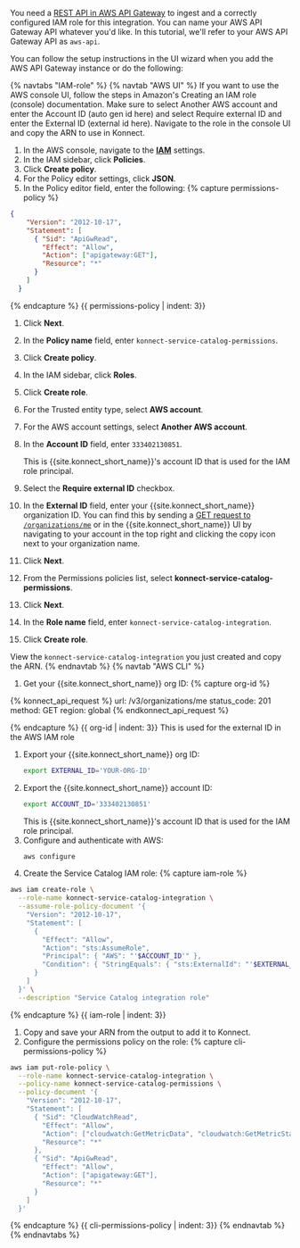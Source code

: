 You need a [REST API in AWS API Gateway](https://docs.aws.amazon.com/apigateway/latest/developerguide/api-gateway-create-api-as-simple-proxy-for-http.html#api-gateway-create-api-as-simple-proxy-for-http-build) to ingest and a correctly configured IAM role for this integration. You can name your AWS API Gateway API whatever you'd like. In this tutorial, we'll refer to your AWS API Gateway API as `aws-api`.


You can follow the setup instructions in the UI wizard when you add the AWS API Gateway instance or do the following:

{% navtabs "IAM-role" %}
{% navtab "AWS UI" %}
If you want to use the AWS console UI, follow the steps in Amazon's Creating an IAM role (console) documentation. Make sure to select Another AWS account and enter the Account ID (auto gen id here) and select Require external ID and enter the External ID (external id here). Navigate to the role in the console UI and copy the ARN to use in Konnect.
1. In the AWS console, navigate to the [**IAM**](https://console.aws.amazon.com/iam/) settings.
1. In the IAM sidebar, click **Policies**.
1. Click **Create policy**.
1. For the Policy editor settings, click **JSON**.
1. In the Policy editor field, enter the following:
{% capture permissions-policy %}
```json
{
    "Version": "2012-10-17",
    "Statement": [
      { "Sid": "ApiGwRead",
        "Effect": "Allow",
        "Action": ["apigateway:GET"],
        "Resource": "*"
      }
    ]
  }
```
{% endcapture %}
{{ permissions-policy | indent: 3}}
1. Click **Next**.
1. In the **Policy name** field, enter `konnect-service-catalog-permissions`.
1. Click **Create policy**.
1. In the IAM sidebar, click **Roles**.
1. Click **Create role**.
1. For the Trusted entity type, select **AWS account**.
1. For the AWS account settings, select **Another AWS account**.
1. In the **Account ID** field, enter `333402130851`. 

   This is {{site.konnect_short_name}}'s account ID that is used for the IAM role principal.
1. Select the **Require external ID** checkbox.
1. In the **External ID** field, enter your {{site.konnect_short_name}} organization ID. You can find this by sending a [GET request to `/organizations/me`](/api/konnect/identity/#/operations/get-organizations-me) or in the {{site.konnect_short_name}} UI by navigating to your account in the top right and clicking the copy icon next to your organization name.
1. Click **Next**.
1. From the Permissions policies list, select **konnect-service-catalog-permissions**. 
1. Click **Next**.
1. In the **Role name** field, enter `konnect-service-catalog-integration`. 
1. Click **Create role**.

View the `konnect-service-catalog-integration` you just created and copy the ARN.
{% endnavtab %}
{% navtab "AWS CLI" %}
1. Get your {{site.konnect_short_name}} org ID:
{% capture org-id %}
<!--vale off-->
{% konnect_api_request %}
url: /v3/organizations/me
status_code: 201
method: GET
region: global
{% endkonnect_api_request %}
<!--vale on-->
{% endcapture %}
{{ org-id | indent: 3}}
   This is used for the external ID in the AWS IAM role
1. Export your {{site.konnect_short_name}} org ID:
   ```sh
   export EXTERNAL_ID='YOUR-ORG-ID'
   ```
1. Export the {{site.konnect_short_name}} account ID:
   ```sh
   export ACCOUNT_ID='333402130851'
   ```
   This is {{site.konnect_short_name}}'s account ID that is used for the IAM role principal.
1. Configure and authenticate with AWS:
   ```sh
   aws configure
   ```
1. Create the Service Catalog IAM role:
{% capture iam-role %}
```sh
aws iam create-role \
  --role-name konnect-service-catalog-integration \
  --assume-role-policy-document '{
    "Version": "2012-10-17",
    "Statement": [
      {
        "Effect": "Allow",
        "Action": "sts:AssumeRole",
        "Principal": { "AWS": "'$ACCOUNT_ID'" },
        "Condition": { "StringEquals": { "sts:ExternalId": "'$EXTERNAL_ID'" } }
      }
    ]
  }' \
  --description "Service Catalog integration role"
```
{% endcapture %}
{{ iam-role | indent: 3}}
1. Copy and save your ARN from the output to add it to Konnect.
1. Configure the permissions policy on the role:
{% capture cli-permissions-policy %}
```sh
aws iam put-role-policy \
  --role-name konnect-service-catalog-integration \
  --policy-name konnect-service-catalog-permissions \
  --policy-document '{
    "Version": "2012-10-17",
    "Statement": [
      { "Sid": "CloudWatchRead",
        "Effect": "Allow",
        "Action": ["cloudwatch:GetMetricData", "cloudwatch:GetMetricStatistics"],
        "Resource": "*"
      },
      { "Sid": "ApiGwRead",
        "Effect": "Allow",
        "Action": ["apigateway:GET"],
        "Resource": "*"
      }
    ]
  }'
```
{% endcapture %}
{{ cli-permissions-policy | indent: 3}}
{% endnavtab %}
{% endnavtabs %}